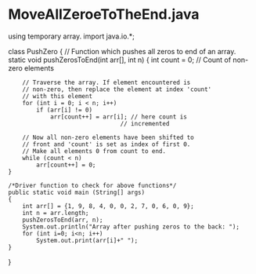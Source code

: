 # MoveAllZeroeToTheEnd.java
using temporary array.
import java.io.*;

class PushZero
{
	// Function which pushes all zeros to end of an array.
	static void pushZerosToEnd(int arr[], int n)
	{
		int count = 0; // Count of non-zero elements

		// Traverse the array. If element encountered is
		// non-zero, then replace the element at index 'count'
		// with this element
		for (int i = 0; i < n; i++)
			if (arr[i] != 0)
				arr[count++] = arr[i]; // here count is
									// incremented

		// Now all non-zero elements have been shifted to
		// front and 'count' is set as index of first 0.
		// Make all elements 0 from count to end.
		while (count < n)
			arr[count++] = 0;
	}

	/*Driver function to check for above functions*/
	public static void main (String[] args)
	{
		int arr[] = {1, 9, 8, 4, 0, 0, 2, 7, 0, 6, 0, 9};
		int n = arr.length;
		pushZerosToEnd(arr, n);
		System.out.println("Array after pushing zeros to the back: ");
		for (int i=0; i<n; i++)
			System.out.print(arr[i]+" ");
	}
}
